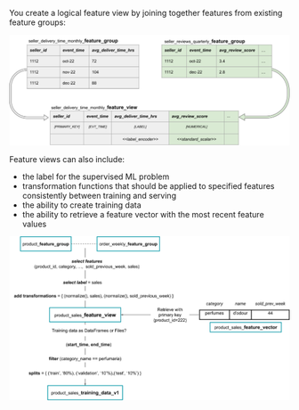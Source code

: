 
You create a logical feature view by joining together features from existing feature groups:

<img src="/assets/images/concepts/fs/feature-view-simple.svg">


Feature views can also include:

 - the label for the supervised ML problem 
 - transformation functions that should be applied to specified features consistently between training and serving
 - the ability to create training data
 - the ability to retrieve a feature vector with the most recent feature values


<img src="/assets/images/concepts/fs/feature-view-flowchart.svg">
